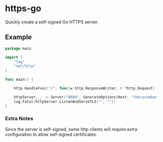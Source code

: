 # https-go

Quickly create a self-signed Go HTTPS server.


## Example

```go
package main

import (
	"log"
	"net/http"
)

func main() {

	http.HandleFunc("/", func(w http.ResponseWriter, r *http.Request) { w.WriteHeader(http.StatusNoContent) })

	httpServer, _ := Server("8080", GenerateOptions{Host: "thecucumber.app"})
	log.Fatal(httpServer.ListenAndServeTLS("", ""))
}
```



### Extra Notes

Since the server is self-signed, some http clients will require extra configuration to allow self-signed certificates.